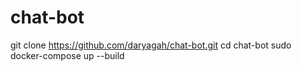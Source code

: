 # chat-bot

git clone https://github.com/daryagah/chat-bot.git
cd chat-bot
sudo docker-compose up --build

